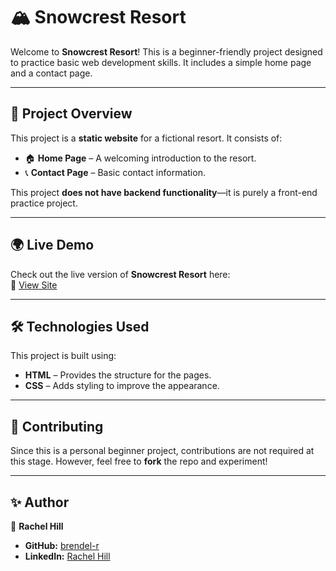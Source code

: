 # 🏔️ Snowcrest Resort

Welcome to **Snowcrest Resort**! This is a beginner-friendly project designed to practice basic web development skills. It includes a simple home page and a contact page.

---

## 🌟 Project Overview
This project is a **static website** for a fictional resort. It consists of:
- 🏠 **Home Page** – A welcoming introduction to the resort.
- 📞 **Contact Page** – Basic contact information.

This project **does not have backend functionality**—it is purely a front-end practice project.

---

## 🌍 Live Demo
Check out the live version of **Snowcrest Resort** here:  
🔗 [View Site]()

---

## 🛠️ Technologies Used
This project is built using:

- **HTML** – Provides the structure for the pages.
- **CSS** – Adds styling to improve the appearance.

---

## 🤝 Contributing
Since this is a personal beginner project, contributions are not required at this stage. However, feel free to **fork** the repo and experiment!

---

## ✨ Author
👤 **Rachel Hill**  
- **GitHub:** [brendel-r](https://github.com/brendel-r)  
- **LinkedIn:** [Rachel Hill](https://www.linkedin.com/in/rachel-hills-page/)
